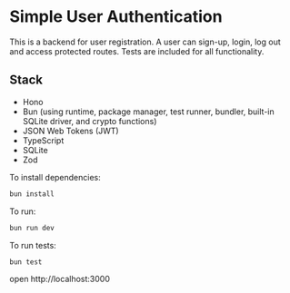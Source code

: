 # Simple User Authentication

This is a backend for user registration. A user can sign-up, login, log out and access protected routes. Tests are included for all functionality.

## Stack

- Hono
- Bun (using runtime, package manager, test runner, bundler, built-in SQLite driver, and crypto functions)
- JSON Web Tokens (JWT)
- TypeScript
- SQLite
- Zod

To install dependencies:

```sh
bun install
```

To run:

```sh
bun run dev
```

To run tests:

```sh
bun test
```

open http://localhost:3000
